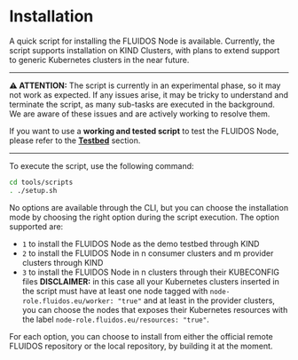 # Installation

A quick script for installing the FLUIDOS Node is available. Currently, the script supports installation on KIND Clusters, with plans to extend support to generic Kubernetes clusters in the near future.

---

**⚠️ ATTENTION:** The script is currently in an experimental phase, so it may not work as expected. If any issues arise, it may be tricky to understand and terminate the script, as many sub-tasks are executed in the background. We are aware of these issues and are actively working to resolve them.

If you want to use a **working and tested script** to test the FLUIDOS Node, please refer to the [**Testbed**](../testbed/README.md) section.

---

To execute the script, use the following command:

```bash
cd tools/scripts
. ./setup.sh
```

No options are available through the CLI, but you can choose the installation mode by choosing the right option during the script execution.
The option supported are:

- `1` to install the FLUIDOS Node as the demo testbed through KIND
- `2` to install the FLUIDOS Node in n consumer clusters and m provider clusters through KIND
- `3` to install the FLUIDOS Node in n clusters through their KUBECONFIG files
  **DISCLAIMER:** in this case all your Kubernetes clusters inserted in the script must have at least one node tagged with `node-role.fluidos.eu/worker: "true"` and at least in the provider clusters, you can choose the nodes that exposes their Kubernetes resources with the label `node-role.fluidos.eu/resources: "true"`.

For each option, you can choose to install from either the official remote FLUIDOS repository or the local repository, by building it at the moment.
